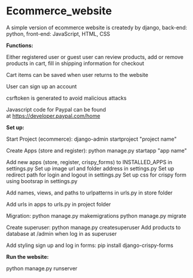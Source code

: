# Ecommerce_website
A simple version of ecommerce website is createdy by django, back-end: python, front-end: JavaScript, HTML, CSS

**Functions:**

Either registered user or guest user can review products, add or remove products in cart, fill in shipping information for checkout

Cart items can be saved when user returns to the website

User can sign up an account

csrftoken is generated to avoid malicious attacks

Javascript code for Paypal can be found at https://developer.paypal.com/home

**Set up:**

Start Project (ecommerce): django-admin startproject "project name"

Create Apps (store and register): python manage.py startapp "app name"

Add new apps (store, register, crispy_forms) to INSTALLED_APPS in settings.py
Set up image url and folder address in settings.py
Set up redirect path for login and logout in settings.py
Set up css for crispy form using bootsrap in settings.py

Add names, views, and paths to urlpatterns in urls.py in store folder

Add urls in apps to urls.py in project folder

Migration:
python manage.py makemigrations
python manage.py migrate

Create superuser: python manage.py createsuperuser
Add products to database at /admin when log in as superuser

Add styling sign up and log in forms: pip install django-crispy-forms

**Run the website:**

python manage.py runserver
